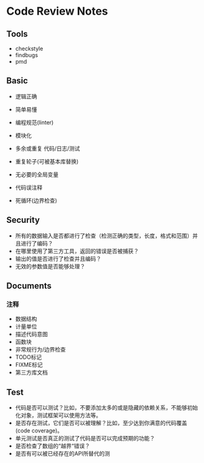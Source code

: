 # Code Review Notes

## Tools

- checkstyle
- findbugs
- pmd

## Basic

- 逻辑正确
- 简单易懂
- 编程规范(linter)
- 模块化

- 多余或重复 代码/日志/测试
- 重复轮子(可被基本库替换)
- 无必要的全局变量
- 代码误注释
- 死循环(边界检查)

## Security

- 所有的数据输入是否都进行了检查（检测正确的类型，长度，格式和范围）并且进行了编码？
- 在哪里使用了第三方工具，返回的错误是否被捕获？
- 输出的值是否进行了检查并且编码？
- 无效的参数值是否能够处理？

## Documents

### 注释

- 数据结构
- 计量单位
- 描述代码意图
- 函数块
- 非常规行为/边界检查
- TODO标记
- FIXME标记
- 第三方库文档

## Test

- 代码是否可以测试？比如，不要添加太多的或是隐藏的依赖关系，不能够初始化对象，测试框架可以使用方法等。
- 是否存在测试，它们是否可以被理解？比如，至少达到你满意的代码覆盖(code coverage)。
- 单元测试是否真正的测试了代码是否可以完成预期的功能？
- 是否检查了数组的“越界“错误？
- 是否有可以被已经存在的API所替代的测
